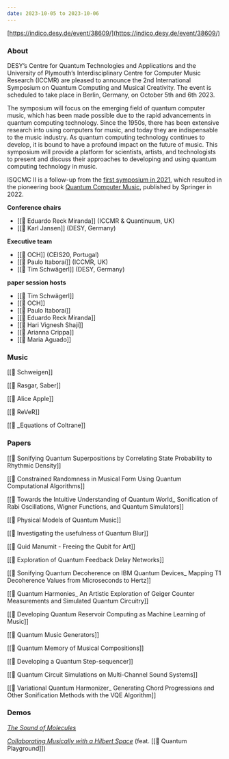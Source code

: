 ```yaml
---
date: 2023-10-05 to 2023-10-06
---
```

[https://indico.desy.de/event/38609/](https://indico.desy.de/event/38609/)

### About

DESY’s Centre for Quantum Technologies and Applications and the University of Plymouth’s Interdisciplinary Centre for Computer Music Research (ICCMR) are pleased to announce the 2nd International Symposium on Quantum Computing and Musical Creativity. The event is scheduled to take place in Berlin, Germany, on October 5th and 6th 2023.

The symposium will focus on the emerging field of quantum computer music, which has been made possible due to the rapid advancements in quantum computing technology. Since the 1950s, there has been extensive research into using computers for music, and today they are indispensable to the music industry. As quantum computing technology continues to develop, it is bound to have a profound impact on the future of music. This symposium will provide a platform for scientists, artists, and technologists to present and discuss their approaches to developing and using quantum computing technology in music.

ISQCMC II is a follow-up from the [first symposium in 2021](https://iccmr-quantum.github.io/1st_isqcmc/), which resulted in the pioneering book [Quantum Computer Music](https://link.springer.com/book/10.1007/978-3-031-13909-3), published by Springer in 2022.

**Conference chairs**

- [[👤 Eduardo Reck Miranda]] (ICCMR & Quantinuum, UK)
- [[👤 Karl Jansen]] (DESY, Germany)

**Executive team**

- [[👤 OCH]] (CEIS20, Portugal)
- [[👤 Paulo Itaborai]] (ICCMR, UK)
- [[👤 Tim Schwägerl]] (DESY, Germany)

**paper session hosts**

- [[👤 Tim Schwägerl]]
- [[👤 OCH]]
- [[👤 Paulo Itaborai]]
- [[👤 Eduardo Reck Miranda]]
- [[👤 Hari Vignesh Shaji]]
- [[👤 Arianna Crippa]]
- [[👤 Maria Aguado]]

### Music

[[🎵 Schweigen]]

[[🎵 Rasgar, Saber]]

[[🎵 Alice Apple]]

[[🎵 ReVeR]]

[[🎵 _Equations of Coltrane]]

### Papers

[[📝 Sonifying Quantum Superpositions by Correlating State Probability to Rhythmic Density]]

[[📝 Constrained Randomness in Musical Form Using Quantum Computational Algorithms]]

[[📝 Towards the Intuitive Understanding of Quantum World_ Sonification of Rabi Oscillations, Wigner Functions, and Quantum Simulators]]

[[📝 Physical Models of Quantum Music]]

[[📝 Investigating the usefulness of Quantum Blur]]

[[📝 Quid Manumit - Freeing the Qubit for Art]]

[[📝 Exploration of Quantum Feedback Delay Networks]]

[[📝 Sonifying Quantum Decoherence on IBM Quantum Devices_ Mapping T1 Decoherence Values from Microseconds to Hertz]]

[[📝 Quantum Harmonies_ An Artistic Exploration of Geiger Counter Measurements and Simulated Quantum Circuitry]]

[[📝 Developing Quantum Reservoir Computing as Machine Learning of Music]]

[[📝 Quantum Music Generators]]

[[📝 Quantum Memory of Musical Compositions]]

[[📝 Developing a Quantum Step-sequencer]]

[[📝 Quantum Circuit Simulations on Multi-Channel Sound Systems]]

[[📝 Variational Quantum Harmonizer_ Generating Chord Progressions and Other Sonification Methods with the VQE Algorithm]]

### Demos

_[The Sound of Molecules](https://indico.desy.de/event/38609/page/4709-music-program-notes#demos)_ 

_[Collaborating Musically with a Hilbert Space](https://indico.desy.de/event/38609/page/4709-music-program-notes#demos)_  (feat. [[💾 Quantum Playground]])

